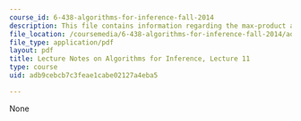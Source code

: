 ```yaml
---
course_id: 6-438-algorithms-for-inference-fall-2014
description: This file contains information regarding the max-product algorithm.
file_location: /coursemedia/6-438-algorithms-for-inference-fall-2014/adb9cebcb7c3feae1cabe02127a4eba5_MIT6_438F14_Lec11.pdf
file_type: application/pdf
layout: pdf
title: Lecture Notes on Algorithms for Inference, Lecture 11
type: course
uid: adb9cebcb7c3feae1cabe02127a4eba5

---
```

None